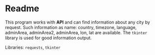 # Readme

This program works with **API** and can find information about any city by request. Such information as name: country, timezone, language, adminArea, adminArea2, adminArea, lon, lat are available. The `tkinter` library is used for good information output.

Libraries: `requests`, `tkinter`

